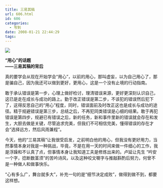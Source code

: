 ```yaml
---
title: 三易其稿
url: 606.html
id: 606
categories:
  - 写到
date: 2008-01-21 22:44:29
tags:
---
```


![](http://photo.guolaijie.com/rooufer/attachments/month_0801/o2008123162942.jpg)  
  

**“用心”的话题  
——三易其稿的背后**

  
真的要学会从现在开始学会“用心”，以前的用心，那叫虚妄，以为自己用心了，那是骗自己，因为我还可以做到更好，更用心，这是一个没有止境的行动指南。  
  
敢于承认错误是第一步，心理上做好检讨，理清错误来源，更好更深刻认识自己，这已是走在成长与成功的路上。勤于改正错误是第二步，不该犯的错误然后犯下了，这得反思自己的“用心”程度，同时，错误面前及时改正这也是成长与成功的途径。精于规避错误是第三步，总结之后，不再犯同类错误是心细的结果。敢于再犯错误是第四步，规避已有错误之后，新的任务，新和事件里新的错误就会存在和发生，大胆去做是关键，尽管追求完美，但我们不可相信完美，懂得错误的存在才会“选择远方，然后风雨兼程”。  
  
今天，他的“三易其稿”让我很受启发，之前明白他的用心，但我没有更好用力，当然事情本身对我是一种挑战，毕竟，不是在用一天的时间来做一件细心的工作，我是浮躁和不认真了点，但事情本身让我知道工夫是修炼出来的。卢延让先生 “吟安一个字，捻断数茎须”的苦吟诗风，以及这种咬文嚼字与推敲斟酌后努力，何曾不是一种做人和做事快乐。  
  
“心有多么广，舞台就多大”，补充一句的是“细节决定成败”，做得到做不到，都要这样想。